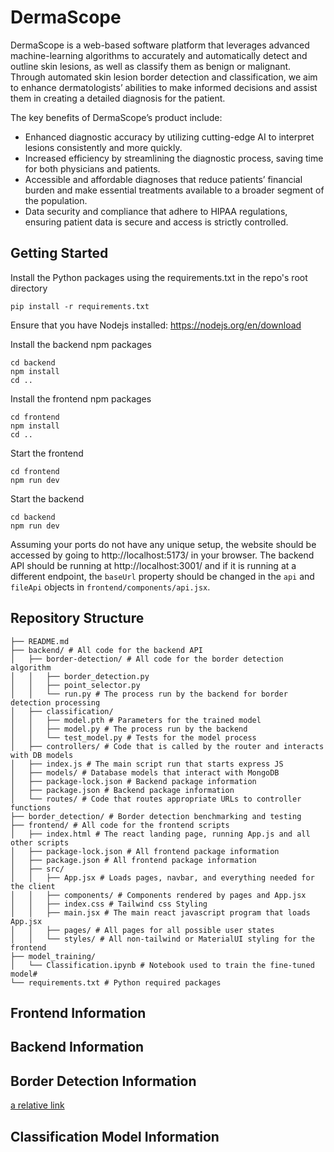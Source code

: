 # DermaScope

DermaScope is a web-based software platform that leverages advanced machine-learning algorithms to accurately and automatically detect and outline skin lesions, as well as classify them as benign or malignant. Through automated skin lesion border detection and classification, we aim to enhance dermatologists’ abilities to make informed decisions and assist them in creating a detailed diagnosis for the patient.

The key benefits of DermaScope’s product include:
- Enhanced diagnostic accuracy by utilizing cutting-edge AI to interpret lesions consistently and more quickly.
- Increased efficiency by streamlining the diagnostic process, saving time for both physicians and patients.
- Accessible and affordable diagnoses that reduce patients’ financial burden and make essential treatments available to a broader segment of the population.
- Data security and compliance that adhere to HIPAA regulations, ensuring patient data is secure and access is strictly controlled.

## Getting Started
Install the Python packages using the requirements.txt in the repo's root directory
```
pip install -r requirements.txt
```

Ensure that you have Nodejs installed: https://nodejs.org/en/download

Install the backend npm packages
```
cd backend
npm install
cd ..
```

Install the frontend npm packages
```
cd frontend
npm install
cd ..
```

Start the frontend
```
cd frontend
npm run dev
```

Start the backend
```
cd backend
npm run dev
```

Assuming your ports do not have any unique setup, the website should be accessed by going to http://localhost:5173/ in your browser. The backend API should be running at http://localhost:3001/ and if it is running at a different endpoint, the `baseUrl` property should be changed in the `api` and `fileApi` objects in `frontend/components/api.jsx`.

## Repository Structure
```
├── README.md
├── backend/ # All code for the backend API
│   ├── border-detection/ # All code for the border detection algorithm
│   │   ├── border_detection.py
│   │   ├── point_selector.py
│   │   └── run.py # The process run by the backend for border detection processing
│   ├── classification/
│   │   ├── model.pth # Parameters for the trained model
│   │   ├── model.py # The process run by the backend
│   │   └── test_model.py # Tests for the model process
│   ├── controllers/ # Code that is called by the router and interacts with DB models
│   ├── index.js # The main script run that starts express JS
│   ├── models/ # Database models that interact with MongoDB
│   ├── package-lock.json # Backend package information
│   ├── package.json # Backend package information
│   └── routes/ # Code that routes appropriate URLs to controller functions
├── border_detection/ # Border detection benchmarking and testing
├── frontend/ # All code for the frontend scripts
│   ├── index.html # The react landing page, running App.js and all other scripts
│   ├── package-lock.json # All frontend package information
│   ├── package.json # All frontend package information
│   ├── src/
│   │   ├── App.jsx # Loads pages, navbar, and everything needed for the client
│   │   ├── components/ # Components rendered by pages and App.jsx
│   │   ├── index.css # Tailwind css Styling
│   │   ├── main.jsx # The main react javascript program that loads App.jsx
│   │   ├── pages/ # All pages for all possible user states
│   │   └── styles/ # All non-tailwind or MaterialUI styling for the frontend
├── model_training/
│   └── Classification.ipynb # Notebook used to train the fine-tuned model#
└── requirements.txt # Python required packages
```

## Frontend Information

## Backend Information

## Border Detection Information
[a relative link](border_detection/README.md)

## Classification Model Information
